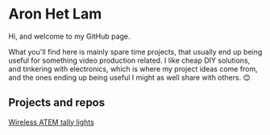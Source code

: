 # Aron Het Lam
Hi, and welcome to my GitHub page.

What you'll find here is mainly spare time projects, that usually end up being useful for something video production related.
I like cheap DIY solutions, and tinkering with electronics, which is where my project ideas come from, and the ones ending up being useful I might as well share with others. 😊 

## Projects and repos
[Wireless ATEM tally lights](https://aronhetlam.github.io/ATEM_tally_light_with_ESP8266/)
